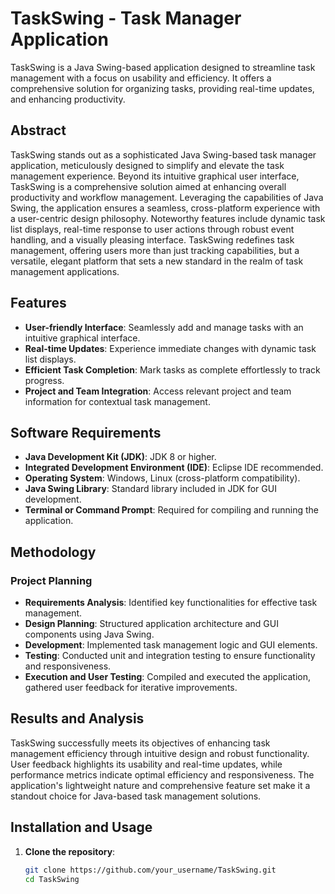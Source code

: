 # TaskSwing - Task Manager Application

TaskSwing is a Java Swing-based application designed to streamline task management with a focus on usability and efficiency. It offers a comprehensive solution for organizing tasks, providing real-time updates, and enhancing productivity.

## Abstract

TaskSwing stands out as a sophisticated Java Swing-based task manager application, meticulously designed to simplify and elevate the task management experience. Beyond its intuitive graphical user interface, TaskSwing is a comprehensive solution aimed at enhancing overall productivity and workflow management. Leveraging the capabilities of Java Swing, the application ensures a seamless, cross-platform experience with a user-centric design philosophy. Noteworthy features include dynamic task list displays, real-time response to user actions through robust event handling, and a visually pleasing interface. TaskSwing redefines task management, offering users more than just tracking capabilities, but a versatile, elegant platform that sets a new standard in the realm of task management applications.

## Features

- **User-friendly Interface**: Seamlessly add and manage tasks with an intuitive graphical interface.
- **Real-time Updates**: Experience immediate changes with dynamic task list displays.
- **Efficient Task Completion**: Mark tasks as complete effortlessly to track progress.
- **Project and Team Integration**: Access relevant project and team information for contextual task management.

## Software Requirements

- **Java Development Kit (JDK)**: JDK 8 or higher.
- **Integrated Development Environment (IDE)**: Eclipse IDE recommended.
- **Operating System**: Windows, Linux (cross-platform compatibility).
- **Java Swing Library**: Standard library included in JDK for GUI development.
- **Terminal or Command Prompt**: Required for compiling and running the application.

## Methodology

### Project Planning

- **Requirements Analysis**: Identified key functionalities for effective task management.
- **Design Planning**: Structured application architecture and GUI components using Java Swing.
- **Development**: Implemented task management logic and GUI elements.
- **Testing**: Conducted unit and integration testing to ensure functionality and responsiveness.
- **Execution and User Testing**: Compiled and executed the application, gathered user feedback for iterative improvements.

## Results and Analysis

TaskSwing successfully meets its objectives of enhancing task management efficiency through intuitive design and robust functionality. User feedback highlights its usability and real-time updates, while performance metrics indicate optimal efficiency and responsiveness. The application's lightweight nature and comprehensive feature set make it a standout choice for Java-based task management solutions.

## Installation and Usage

1. **Clone the repository**:
   ```bash
   git clone https://github.com/your_username/TaskSwing.git
   cd TaskSwing
